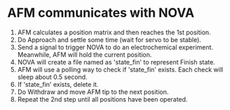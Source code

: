 # AFM communicates with NOVA
1. AFM calculates a position matrix and then reaches the 1st position.
2. Do Approach and settle some time (wait for servo to be stable).
3. Send a signal to trigger NOVA to do an electrochemical experiment. Meanwhile, AFM will hold the current position.
4. NOVA will create a file named as 'state_fin' to represent Finish state.
5. AFM will use a polling way to check if 'state_fin' exists. Each check will sleep about 0.5 second.
6. If 'state_fin' exists, delete it.
7. Do Withdraw and move AFM tip to the next position.
8. Repeat the 2nd step until all positions have been operated.
